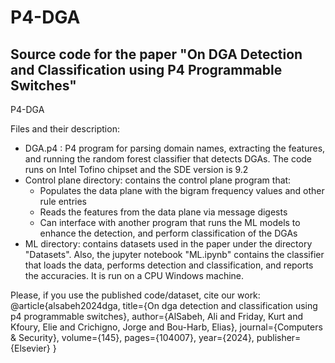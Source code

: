 # P4-DGA
## Source code for the paper "On DGA Detection and Classification using P4 Programmable Switches"

P4-DGA

Files and their description:
  - DGA.p4 : P4 program for parsing domain names, extracting the features, and running the random forest classifier that detects DGAs. The code runs on Intel Tofino chipset and the SDE version is 9.2
  - Control plane directory: contains the control plane program that:
    - Populates the data plane with the bigram frequency values and other rule entries
    - Reads the features from the data plane via message digests
    - Can interface with another program that runs the ML models to enhance the detection, and perform classification of the DGAs
  - ML directory: contains datasets used in the paper under the directory "Datasets". Also, the jupyter notebook "ML.ipynb" contains the classifier that loads the data, performs detection and classification, and reports the accuracies. It is run on a CPU Windows machine.

Please, if you use the published code/dataset, cite our work:
@article{alsabeh2024dga,
  title={On dga detection and classification using p4 programmable switches},
  author={AlSabeh, Ali and Friday, Kurt and Kfoury, Elie and Crichigno, Jorge and Bou-Harb, Elias},
  journal={Computers \& Security},
  volume={145},
  pages={104007},
  year={2024},
  publisher={Elsevier}
}
